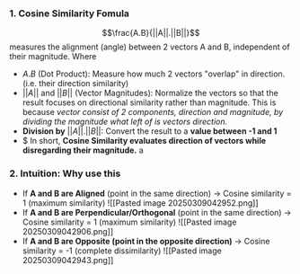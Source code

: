 ### 1. Cosine Similarity Fomula
$$\frac{A.B}{||A||.||B||}$$
measures the alignment (angle) between 2 vectors A and B, independent of their magnitude. Where
+ $A. B$ (Dot Product): Measure how much 2 vectors "overlap" in direction. (i.e. their direction similarity)
+ $||A||$ and $||B||$ (Vector Magnitudes): Normalize the vectors so that the result focuses on directional similarity rather than magnitude. This is because *vector consist of 2 components, direction and magnitude, by dividing the magnitude what left of is vectors direction.*
+ **Division by** $||A||.||B||$: Convert the result to a **value between -1 and 1**
+ $ In short, **Cosine Similarity evaluates direction of vectors while disregarding their magnitude.** 
 a
### 2. Intuition: Why use this
+ If **A and B are Aligned** (point in the same direction) -> Cosine similarity = 1 (maximum similarity)
	![[Pasted image 20250309042952.png]]
+ If **A and B are Perpendicular/Orthogonal** (point in the same direction) -> Cosine similarity = 1 (maximum similarity)
	![[Pasted image 20250309042906.png]]
+ If **A and B are Opposite (point in the opposite direction)** -> Cosine similarity = -1 (complete dissimilarity)
	![[Pasted image 20250309042943.png]]

